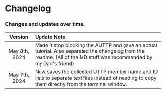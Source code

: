# Changelog

### Changes and updates over time.

|Version|Update Note|
|:-----:|:----------|
|May 8th, 2024|Made it stop blocking the AUTTP and gave an actual tutorial. Also separated the changelog from the readme. (All of the MD stuff was recommended by my Dad's friend)|
|May 7th, 2024|Now saves the collected UTTP member name and ID lists to separate text files instead of needing to copy them directly from the terminal window.|
